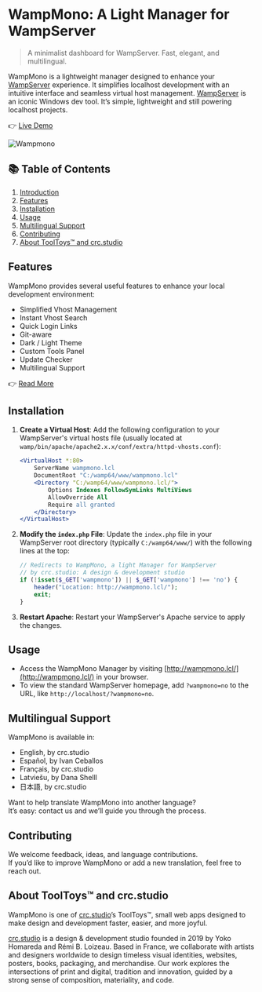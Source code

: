 # WampMono: A Light Manager for WampServer
> A minimalist dashboard for WampServer. Fast, elegant, and multilingual.

WampMono is a lightweight manager designed to enhance your [WampServer](https://www.wampserver.com/) experience. It simplifies localhost development with an intuitive interface and seamless virtual host management.
[WampServer](https://www.wampserver.com/) is an iconic Windows dev tool. It’s simple, lightweight and still powering localhost projects.

👉 [Live Demo](https://lab.crc.studio/tool/wampmono/demo/)


![Wampmono](https://github.com/user-attachments/assets/2e82ac8b-ad9c-407a-bfd9-eea908a5ffab)

## 📚 Table of Contents
1. [Introduction](#wampmono-a-light-manager-for-wampserver)
2. [Features](#features)
3. [Installation](#installation)
4. [Usage](#usage)
5. [Multilingual Support](#multilingual-support)
6. [Contributing](#contributing)
7. [About ToolToys™ and crc.studio](#about-tooltoys-and-crcstudio)


## Features

WampMono provides several useful features to enhance your local development environment:

- Simplified Vhost Management
- Instant Vhost Search
- Quick Login Links
- Git-aware
- Dark / Light Theme
- Custom Tools Panel
- Update Checker
- Multilingual Support

👉 [Read More](https://lab.crc.studio/tooltoys/wampmono)

## Installation

1. **Create a Virtual Host**:
   Add the following configuration to your WampServer's virtual hosts file (usually located at `wamp/bin/apache/apache2.x.x/conf/extra/httpd-vhosts.conf`):

   ```apache
   <VirtualHost *:80>
       ServerName wampmono.lcl
       DocumentRoot "C:/wamp64/www/wampmono.lcl"
       <Directory "C:/wamp64/www/wampmono.lcl/">
           Options Indexes FollowSymLinks MultiViews
           AllowOverride All
           Require all granted
       </Directory>
   </VirtualHost>
   ```

2. **Modify the `index.php` File**:
   Update the `index.php` file in your WampServer root directory (typically `C:/wamp64/www/`) with the following lines at the top:

   ```php
   // Redirects to WampMono, a light Manager for WampServer
   // by crc.studio: A design & development studio
   if (!isset($_GET['wampmono']) || $_GET['wampmono'] !== 'no') {
       header("Location: http://wampmono.lcl/");
       exit;
   }
   ```

3. **Restart Apache**:
   Restart your WampServer's Apache service to apply the changes.

## Usage

- Access the WampMono Manager by visiting [http://wampmono.lcl/](http://wampmono.lcl/) in your browser.
- To view the standard WampServer homepage, add `?wampmono=no` to the URL, like `http://localhost/?wampmono=no`.

## Multilingual Support

WampMono is available in:
- English, by crc.studio
- Español, by Ivan Ceballos
- Français, by crc.studio
- Latviešu, by Dana Shelll
- 日本語, by crc.studio

Want to help translate WampMono into another language?  
It’s easy: contact us and we’ll guide you through the process.

## Contributing

We welcome feedback, ideas, and language contributions.  
If you’d like to improve WampMono or add a new translation, feel free to reach out.

## About ToolToys™ and crc.studio

WampMono is one of [crc.studio](https://crc.studio/)’s ToolToys™, small web apps designed to make design and development faster, easier, and more joyful.

[crc.studio](https://crc.studio/) is a design & development studio founded in 2019 by Yoko Homareda and Rémi B. Loizeau. Based in France, we collaborate with artists and designers worldwide to design timeless visual identities, websites, posters, books, packaging, and merchandise. Our work explores the intersections of print and digital, tradition and innovation, guided by a strong sense of composition, materiality, and code.
